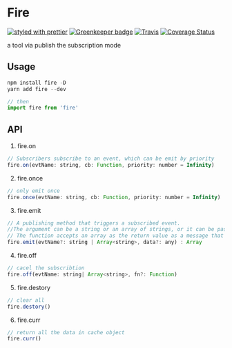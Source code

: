 # Fire

[![styled with prettier](https://img.shields.io/badge/styled_with-prettier-ff69b4.svg)](https://github.com/prettier/prettier)
[![Greenkeeper badge](https://badges.greenkeeper.io/alexjoverm/typescript-library-starter.svg)](https://greenkeeper.io/)
[![Travis](https://travis-ci.org/cbbfcd/fire.svg?branch=master)](https://travis-ci.org/cbbfcd/fire.svg?branch=master)
[![Coverage Status](https://coveralls.io/repos/github/cbbfcd/fire/badge.svg)](https://coveralls.io/github/cbbfcd/fire)

a tool via publish the subscription mode

## Usage

```js
npm install fire -D
yarn add fire --dev

// then
import fire from 'fire'
```

## API

1. fire.on

```js
// Subscribers subscribe to an event, which can be emit by priority
fire.on(evtName: string, cb: Function, priority: number = Infinity)
```

2. fire.once

```js
// only emit once
fire.once(evtName: string, cb: Function, priority: number = Infinity)
```

3. fire.emit

```js
// A publishing method that triggers a subscribed event.
//The argument can be a string or an array of strings, or it can be passed without arguments（emit all）. data is a message that is pushed to the subscriber.
// The function accepts an array as the return value as a message that the subscriber feeds back to the publisher. Two-way communication
fire.emit(evtName?: string | Array<string>, data?: any) : Array
```
4. fire.off

```js
// cacel the subscribtion
fire.off(evtName: string| Array<string>, fn?: Function)
```
5. fire.destory

```js
// clear all
fire.destory()
```

6. fire.curr

```js
// return all the data in cache object
fire.curr()
```
